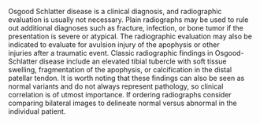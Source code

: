 Osgood Schlatter disease is a clinical diagnosis, and radiographic evaluation is usually not necessary. Plain radiographs may be used to rule out additional diagnoses such as fracture, infection, or bone tumor if the presentation is severe or atypical. The radiographic evaluation may also be indicated to evaluate for avulsion injury of the apophysis or other injuries after a traumatic event. Classic radiographic findings in Osgood-Schlatter disease include an elevated tibial tubercle with soft tissue swelling, fragmentation of the apophysis, or calcification in the distal patellar tendon. It is worth noting that these findings can also be seen as normal variants and do not always represent pathology, so clinical correlation is of utmost importance. If ordering radiographs consider comparing bilateral images to delineate normal versus abnormal in the individual patient.